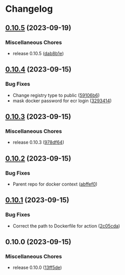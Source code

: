 # Changelog

## [0.10.5](https://github.com/aviatrix-automation/Aviatrix_AWS_HA/compare/v0.10.4...v0.10.5) (2023-09-19)


### Miscellaneous Chores

* release 0.10.5 ([dab8b1e](https://github.com/aviatrix-automation/Aviatrix_AWS_HA/commit/dab8b1ead2bba49ad4231907f82b71b34fdea698))

## [0.10.4](https://github.com/aviatrix-automation/Aviatrix_AWS_HA/compare/v0.10.3...v0.10.4) (2023-09-15)


### Bug Fixes

* Change registry type to public ([59106b6](https://github.com/aviatrix-automation/Aviatrix_AWS_HA/commit/59106b687ae7fcfdb4cbdb648d39386eebc21be3))
* mask docker password for ecr login ([3293414](https://github.com/aviatrix-automation/Aviatrix_AWS_HA/commit/32934149eec200e85e5d69c92c5d69c2c02ddac9))

## [0.10.3](https://github.com/aviatrix-automation/Aviatrix_AWS_HA/compare/v0.10.2...v0.10.3) (2023-09-15)


### Miscellaneous Chores

* release 0.10.3 ([978df64](https://github.com/aviatrix-automation/Aviatrix_AWS_HA/commit/978df648e8e9042952e6965659a85e8dc75a7dc8))

## [0.10.2](https://github.com/aviatrix-automation/Aviatrix_AWS_HA/compare/v0.10.1...v0.10.2) (2023-09-15)


### Bug Fixes

* Parent repo for docker context ([abffef0](https://github.com/aviatrix-automation/Aviatrix_AWS_HA/commit/abffef0dadc5eb528b440aa65145361897ff4e36))

## [0.10.1](https://github.com/aviatrix-automation/Aviatrix_AWS_HA/compare/v0.10.0...v0.10.1) (2023-09-15)


### Bug Fixes

* Correct the path to Dockerfile for action ([2c05cda](https://github.com/aviatrix-automation/Aviatrix_AWS_HA/commit/2c05cda8b48629c2278a7379af144cf014e7daf1))

## 0.10.0 (2023-09-15)


### Miscellaneous Chores

* release 0.10.0 ([13ff5de](https://github.com/aviatrix-automation/Aviatrix_AWS_HA/commit/13ff5de1fdef86dad7c698a0f0828b947774487f))
